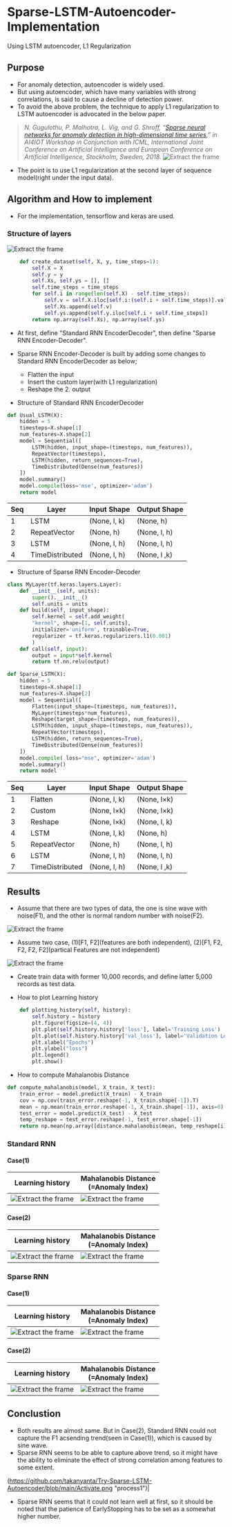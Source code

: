 # Sparse-LSTM-Autoencoder-Implementation
Using LSTM autoencoder, L1 Regularization

## Purpose

* For anomaly detection, autoencoder is widely used.
* But using autoencoder, which have many variables with strong correlations, is said to cause a decline of detection power.
* To avoid the above problem, the technique to apply L1 regularization to LSTM autoencoder is advocated in the below paper.
>*N. Gugulothu, P. Malhotra, L. Vig, and G. Shroff, “[Sparse neural networks for anomaly detection in high-dimensional time series](https://www.researchgate.net/profile/Pankaj_Malhotra3/publication/326305246_Sparse_Neural_Networks_for_Anomaly_Detection_in_High-Dimensional_Time_Series/links/5b59f633aca272a2d66cbb98/Sparse-Neural-Networks-for-Anomaly-Detection-in-High-Dimensional-Time-Series.pdf),” in AI4IOT Workshop in Conjunction with ICML, International Joint Conference on Artificial Intelligence and European Conference on Artificial Intelligence, Stockholm, Sweden, 2018.*
![Extract the frame](https://github.com/takanyanta/Try-Sparse-LSTM-Autoencoder/blob/main/paper.png "process1")
* The point is to use L1 regularization at the second layer of sequence model(right under the input data).

## Algorithm and How to implement

* For the implementation, tensorflow and keras are used.

### Structure of layers

![Extract the frame](https://github.com/takanyanta/Try-Sparse-LSTM-Autoencoder/blob/main/SeriesLengthData.png "process1")

```python
    def create_dataset(self, X, y, time_steps=1):
        self.X = X
        self.y = y
        self.Xs, self.ys = [], []
        self.time_steps = time_steps
        for self.i in range(len(self.X) - self.time_steps):
            self.v = self.X.iloc[self.i:(self.i + self.time_steps)].values
            self.Xs.append(self.v)        
            self.ys.append(self.y.iloc[self.i + self.time_steps])
        return np.array(self.Xs), np.array(self.ys)
```

* At first, define "Standard RNN EncoderDecoder", then define "Sparse RNN Encoder-Decoder".
* Sparse RNN Encoder-Decoder is built by adding some changes to Standard RNN EncoderDecoder as below;
   * Flatten the input
   * Insert the custom layer(with L1 regularization)
   * Reshape the 2. output

* Structure of Standard RNN EncoderDecoder

```python
def Usual_LSTM(X):
    hidden = 5
    timesteps=X.shape[1]
    num_features=X.shape[2]
    model = Sequential([
        LSTM(hidden, input_shape=(timesteps, num_features)),
        RepeatVector(timesteps),
        LSTM(hidden, return_sequences=True),
        TimeDistributed(Dense(num_features))                 
    ])
    model.summary()
    model.compile(loss='mse', optimizer='adam')
    return model
```

| Seq | Layer | Input Shape | Output Shape |
----|----|----|----
| 1 | LSTM | (None, l, k) | (None, h) |
| 2 | RepeatVector | (None, h) | (None, l, h) |
| 3 | LSTM | (None, l, h) | (None, l, h) |
| 4 | TimeDistributed | (None, l, h) | (None, l ,k) |

* Structure of Sparse RNN Encoder-Decoder

```python
class MyLayer(tf.keras.layers.Layer):
    def __init__(self, units):
        super().__init__()
        self.units = units
    def build(self, input_shape):
        self.kernel = self.add_weight(
        "kernel", shape=[1, self.units],
        initializer='uniform', trainable=True,
        regularizer = tf.keras.regularizers.l1(0.001)
        )
    def call(self, input):
        output = input*self.kernel
        return tf.nn.relu(output) 

def Sparse_LSTM(X):
    hidden = 5
    timesteps=X.shape[1]
    num_features=X.shape[2]
    model = Sequential([
        Flatten(input_shape=(timesteps, num_features)),
        MyLayer(timesteps*num_features),
        Reshape(target_shape=(timesteps, num_features)),
        LSTM(hidden, input_shape=(timesteps, num_features)),
        RepeatVector(timesteps),
        LSTM(hidden, return_sequences=True),
        TimeDistributed(Dense(num_features))    
    ])
    model.compile( loss="mse", optimizer='adam')
    model.summary()
    return model
```

| Seq | Layer | Input Shape | Output Shape |
----|----|----|----
| 1 | Flatten | (None, l, k)| (None, l&times;k) |
| 2 | Custom | (None, l&times;k) | (None, l&times;k) |
| 3 | Reshape | (None, l&times;k) | (None, l, k) |
| 4 | LSTM | (None, l, k) | (None, h) |
| 5 | RepeatVector | (None, h) | (None, l, h) |
| 6 | LSTM | (None, l, h) | (None, l, h) |
| 7 | TimeDistributed | (None, l, h) | (None, l ,k) |

## Results

* Assume that there are two types of data, the one is sine wave with noise(F1), and the other is normal random number with noise(F2).

![Extract the frame](https://github.com/takanyanta/Try-Sparse-LSTM-Autoencoder/blob/main/sine_normal.png "process1")

* Assume two case, (1)[F1, F2](features are both independent), (2)[F1, F2, F2, F2, F2](partical Features are not independent)

![Extract the frame](https://github.com/takanyanta/Try-Sparse-LSTM-Autoencoder/blob/main/correlation.png "process1")

* Create train data with former 10,000 records, and define latter 5,000 records as test data.

* How to plot Learning history
```python
    def plotting_history(self, history):
        self.history = history
        plt.figure(figsize=(4, 4))
        plt.plot(self.history.history['loss'], label='Training Loss')
        plt.plot(self.history.history['val_loss'], label='Validation Loss')
        plt.xlabel("Epochs")
        plt.ylabel("loss")
        plt.legend()
        plt.show()
```

* How to compute Mahalanobis Distance
```python
def compute_mahalanobis(model, X_train, X_test):
    train_error = model.predict(X_train) - X_train
    cov = np.cov(train_error.reshape(-1, X_train.shape[-1]).T)
    mean = np.mean(train_error.reshape(-1, X_train.shape[-1]), axis=0)
    test_error = model.predict(X_test) - X_test
    temp_reshape = test_error.reshape(-1, test_error.shape[-1])
    return np.mean(np.array([distance.mahalanobis(mean, temp_reshape[i], cov) for i in range(len(temp_reshape))]).reshape(-1, X_train.shape[1]), axis=1)
```

### Standard RNN

#### Case(1)

|Learning history|Mahalanobis Distance<br>(=Anomaly Index)|
|---|---|
|![Extract the frame](https://github.com/takanyanta/Try-Sparse-LSTM-Autoencoder/blob/main/LH_F2_Standard.png "process1")|![Extract the frame](https://github.com/takanyanta/Try-Sparse-LSTM-Autoencoder/blob/main/MD_F2_Standard.png "process1")|

#### Case(2)

|Learning history|Mahalanobis Distance<br>(=Anomaly Index)|
|---|---|
|![Extract the frame](https://github.com/takanyanta/Try-Sparse-LSTM-Autoencoder/blob/main/LH_F5_Standard.png "process1")|![Extract the frame](https://github.com/takanyanta/Try-Sparse-LSTM-Autoencoder/blob/main/MD_F5_Standard.png "process1")|

### Sparse RNN

#### Case(1)

|Learning history|Mahalanobis Distance<br>(=Anomaly Index)|
|---|---|
|![Extract the frame](https://github.com/takanyanta/Try-Sparse-LSTM-Autoencoder/blob/main/LH_F2_Sparse.png "process1")|![Extract the frame](https://github.com/takanyanta/Try-Sparse-LSTM-Autoencoder/blob/main/MD_F2_Sparse.png "process1")|

#### Case(2)

|Learning history|Mahalanobis Distance<br>(=Anomaly Index)|
|---|---|
|![Extract the frame](https://github.com/takanyanta/Try-Sparse-LSTM-Autoencoder/blob/main/LH_F5_Sparse.png "process1")|![Extract the frame](https://github.com/takanyanta/Try-Sparse-LSTM-Autoencoder/blob/main/MD_F5_Sparse.png "process1")|

## Conclustion

* Both results are almost same. But in Case(2), Standard RNN could not capture the F1 acsending trend(seen in Case(1)), which is caused by sine wave.
* Sparse RNN seems to be able to capture above trend, so it might have the ability to eliminate the effect of strong correlation among features to some extent.

(https://github.com/takanyanta/Try-Sparse-LSTM-Autoencoder/blob/main/Activate.png "process1")|
* Sparse RNN seems that it could not learn well at first, so it should be noted that the patience of EarlyStopping has to be set as a somewhat higher number.
